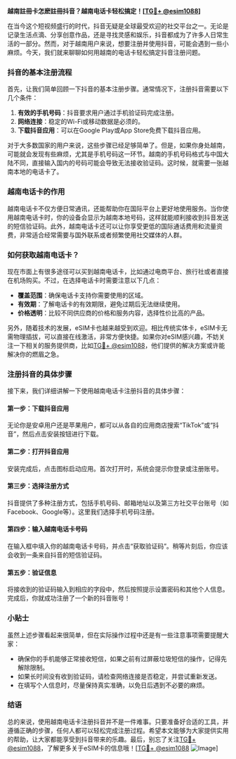 **越南註冊卡怎麽註冊抖音？越南电话卡轻松搞定！[[TG💪+ @esim1088](https://t.me/s/esim1088)]**

在当今这个短视频盛行的时代，抖音无疑是全球最受欢迎的社交平台之一。无论是记录生活点滴、分享创意作品，还是寻找灵感和娱乐，抖音都成为了许多人日常生活的一部分。然而，对于越南用户来说，想要注册并使用抖音，可能会遇到一些小麻烦。今天，我们就来聊聊如何用越南的电话卡轻松搞定抖音注册问题。

### 抖音的基本注册流程

首先，让我们简单回顾一下抖音的基本注册步骤。通常情况下，注册抖音需要以下几个条件：

1. **有效的手机号码**：抖音要求用户通过手机验证码完成注册。
2. **网络连接**：稳定的Wi-Fi或移动数据是必须的。
3. **下载抖音应用**：可以在Google Play或App Store免费下载抖音应用。

对于大多数国家的用户来说，这些步骤已经足够简单了。但是，如果你身处越南，可能就会发现有些麻烦，尤其是手机号码这一环节。越南的手机号码格式与中国大陆不同，直接输入国内的号码可能会导致无法接收验证码。这时候，就需要一张越南本地的电话卡了。

### 越南电话卡的作用

越南电话卡不仅方便日常通讯，还能帮助你在国际平台上更好地使用服务。当你使用越南电话卡时，你的设备会显示为越南本地号码，这样就能顺利接收到抖音发送的短信验证码。此外，越南电话卡还可以让你享受更低的国际通话费用和流量资费，非常适合经常需要与国外联系或者频繁使用社交媒体的人群。

### 如何获取越南电话卡？

现在市面上有很多途径可以买到越南电话卡，比如通过电商平台、旅行社或者直接在机场购买。不过，在选择电话卡时需要注意以下几点：

- **覆盖范围**：确保电话卡支持你需要使用的区域。
- **有效期**：了解电话卡的有效期限，避免过期后无法继续使用。
- **价格透明**：比较不同供应商的价格和服务内容，选择性价比高的产品。

另外，随着技术的发展，eSIM卡也越来越受到欢迎。相比传统实体卡，eSIM卡无需物理插拔，可以直接在线激活，非常方便快捷。如果你对eSIM感兴趣，不妨关注一下相关的服务提供商，比如[TG💪+ @esim1088](https://t.me/s/esim1088)，他们提供的解决方案或许能解决你的燃眉之急。

### 注册抖音的具体步骤

接下来，我们详细讲解一下使用越南电话卡注册抖音的具体步骤：

#### 第一步：下载抖音应用
无论你是安卓用户还是苹果用户，都可以从各自的应用商店搜索“TikTok”或“抖音”，然后点击安装按钮进行下载。

#### 第二步：打开抖音应用
安装完成后，点击图标启动应用。首次打开时，系统会提示你登录或注册账号。

#### 第三步：选择注册方式
抖音提供了多种注册方式，包括手机号码、邮箱地址以及第三方社交平台账号（如Facebook、Google等）。这里我们选择手机号码注册。

#### 第四步：输入越南电话卡号码
在输入框中填入你的越南电话卡号码，并点击“获取验证码”。稍等片刻后，你应该会收到一条来自抖音的短信验证码。

#### 第五步：验证信息
将接收到的验证码输入到相应的字段中，然后按照提示设置密码和其他个人信息。完成后，你就成功注册了一个新的抖音账号！

### 小贴士

虽然上述步骤看起来很简单，但在实际操作过程中还是有一些注意事项需要提醒大家：

- 确保你的手机能够正常接收短信，如果之前有过屏蔽垃圾短信的操作，记得先解除限制。
- 如果长时间没有收到验证码，请检查网络连接是否稳定，并尝试重新发送。
- 在填写个人信息时，尽量保持真实准确，以免日后遇到不必要的麻烦。

### 结语

总的来说，使用越南电话卡注册抖音并不是一件难事。只要准备好合适的工具，并遵循正确的步骤，任何人都可以轻松完成注册过程。希望本文能够为大家提供实用的帮助，让大家都能享受到抖音带来的乐趣。最后，别忘了关注[TG💪+ @esim1088](https://t.me/s/esim1088)，了解更多关于eSIM卡的信息哦！[[TG💪+ @esim1088](https://t.me/s/esim1088) ![Image](https://i.postimg.cc/4NQfJmqS/Snipaste-2025-05-13-00-14-12.png)]